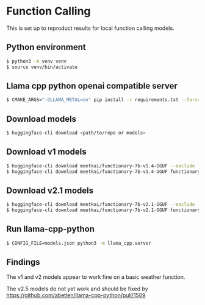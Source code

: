 # Function Calling

This is set up to reproduct results for local function calling models.

## Python environment

```bash
$ python3 -m venv venv
$ source venv/bin/activate
```

## Llama cpp python openai compatible server

```bash
$ CMAKE_ARGS="-DLLAMA_METAL=on" pip install -r requirements.txt --force-reinstall --upgrade --no-cache-dir
```

## Download models

```bash
$ huggingface-cli download <path/to/repo or models>
```

## Download v1 models

```bash
$ huggingface-cli download meetkai/functionary-7b-v1.4-GGUF --exclude '*gguf'
$ huggingface-cli download meetkai/functionary-7b-v1.4-GGUF functionary-7b-v1.4.q4_0.gguf
```

## Download v2.1 models

```bash
$ huggingface-cli download meetkai/functionary-7b-v2.1-GGUF --exclude '*gguf'
$ huggingface-cli download meetkai/functionary-7b-v2.1-GGUF functionary-7b-v2.1.q4_0.gguf
```

## Run llama-cpp-python

```bash
$ CONFIG_FILE=models.json python3 -m llama_cpp.server
```

## Findings

The v1 and v2 models appear to work fine on a basic weather function.

The v2.5 models do not yet work and should be fixed by https://github.com/abetlen/llama-cpp-python/pull/1509
